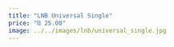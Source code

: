 ```yaml
---
title: "LNB Universal Single"
price: "₪ 25.00"
image: ../../images/lnb/universal_single.jpg
---
```

